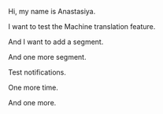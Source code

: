 Hi, my name is Anastasiya.

I want to test the Machine translation feature.

And I want to add a segment.

And one more segment.

Test notifications.

One more time.

And one more.
